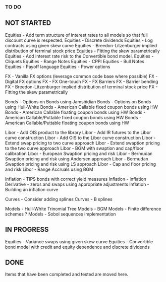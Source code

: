 ### TO DO 

## NOT STARTED
Equities - Add term structure of interest rates to all models so that full discount curve is respected.
Equities - Discrete dividends 
Equities - Log contracts using given skew curve
Equities - Breedon-Litzenburger implied distribution of terminal stock price
Equities - Fitting the skew parametrically
Equities - Add interest rate risk to the Convertible bond model.
Equities - Cliquets
Equities - Range Notes
Equities - CPPI
Equities - Bull Notes 
Equities - Payoff language
Equities - Power options

FX - Vanilla FX options (leverage common code base where possible)
FX - Digital FX options
FX - FX One-touch 
FX - FX Barriers
FX - Barrier bending
FX - Breedon-Litzenburger implied distribution of terminal stock price
FX - Fitting the skew parametrically

Bonds - Options on Bonds using Jamshidian
Bonds - Options on Bonds using Hull-White
Bonds - American Callable fixed coupon bonds using HW
Bonds - American Callable floating coupon bonds using HW
Bonds - American Callable/Puttable fixed coupon bonds using HW
Bonds - American Callable/Puttable floating coupon bonds using HW

Libor - Add OIS product to the library
Libor - Add IR futures to the Libor curve construction
Libor - Add OIS to the Libor curve construction
Libor - Extend swap pricing to two curve approach
Libor - Extend swaption pricing to the two curve approach
Libor - BGM with swaption and cap/floor calibration
Libor - European Swaption pricing and risk
Libor - Bermudan Swaption pricing and risk using Andersen approach
Libor - Bermudan Swaption pricing and risk using LS approach
Libor - Cap and floor pricing and risk
Libor - Range Accruals using BGM

Inflation - TIPS bonds with correct yield measures
Inflation - Inflation Derivative - zeros and swaps using appropriate adjustments
Inflation - Building an inflation curve

Curves - Consider adding splines 
Curves - B splines 

Models - Hull-White Trinomial Tree
Models - BGM
Models - Finite difference schemes ?
Models - Sobol sequences implementation 

## IN PROGRESS
Equities - Variance swaps using given skew curve
Equities - Convertible bond model with credit and equity dependence and discrete dividends

## DONE
Items that have been completed and tested are moved here.



